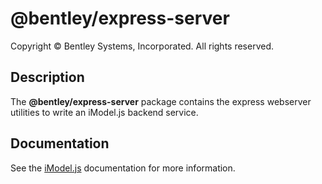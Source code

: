 # @bentley/express-server

Copyright © Bentley Systems, Incorporated. All rights reserved.

## Description

The __@bentley/express-server__ package contains the express webserver utilities to write an iModel.js backend service.

## Documentation

See the [iModel.js](https://www.imodeljs.org) documentation for more information.

